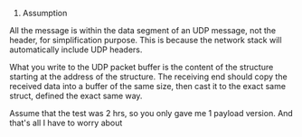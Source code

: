 
1. Assumption

All the message is within the data segment of an UDP message, not the header, for simplification purpose.
This is because the network stack will automatically include UDP headers. 

What you write to the UDP packet buffer is the content of the structure starting at the address of the structure. 
The receiving end should copy the received data into a buffer of the same size, then cast it to the exact same struct, defined the exact same way.

Assume that the test was 2 hrs, so you only gave me 1 payload version. And that's all I have to worry about